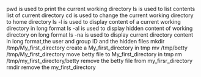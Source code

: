 pwd is used to print the current working directory
ls is used to list contents list of current directory
cd is used to change the current working directory to home directory
ls -l is used to display content of a current working directory in long format
ls -al is used to display hidden content of working directory on long format
ls -na is used to display current directory content in long format,the user and group ID and the hidden files
mkdir /tmp/My_first_directory create a My_first_directory in tmp
mv /tmp/betty /tmp/My_first_directory move betty file to My_first_directory in tmp
rm /tmp/my_first_directory/betty remove the betty file from my_firsr_directory
rmdir remove the my_first_directory
